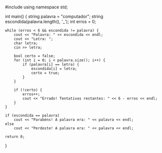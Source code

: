 #include <iostream>
using namespace std;

int main() {
    string palavra = "computador";
    string escondida(palavra.length(), '_');
    int erros = 0;

    while (erros < 6 && escondida != palavra) {
        cout << "Palavra: " << escondida << endl;
        cout << "Letra: ";
        char letra;
        cin >> letra;

        bool certo = false;
        for (int i = 0; i < palavra.size(); i++) {
            if (palavra[i] == letra) {
                escondida[i] = letra;
                certo = true;
            }
        }

        if (!certo) {
            erros++;
            cout << "Errado! Tentativas restantes: " << 6 - erros << endl;
        }
    }

    if (escondida == palavra)
        cout << "Parabéns! A palavra era: " << palavra << endl;
    else
        cout << "Perdeste! A palavra era: " << palavra << endl;

    return 0;
}

